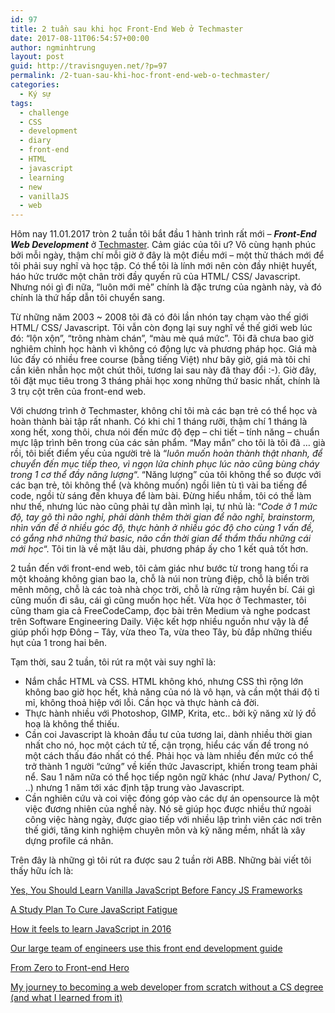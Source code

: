 ```yaml
---
id: 97
title: 2 tuần sau khi học Front-End Web ở Techmaster
date: 2017-08-11T06:54:57+00:00
author: ngminhtrung
layout: post
guid: http://travisnguyen.net/?p=97
permalink: /2-tuan-sau-khi-hoc-front-end-web-o-techmaster/
categories:
  - Ký sự
tags:
  - challenge
  - CSS
  - development
  - diary
  - front-end
  - HTML
  - javascript
  - learning
  - new
  - vanillaJS
  - web
---
```

Hôm nay 11.01.2017 tròn 2 tuần tôi bắt đầu 1 hành trình rất mới &#8211; _**Front-End Web Development**_ ở [Techmaster](https://techmaster.vn/). Cảm giác của tôi ư? Vô cùng hạnh phúc bởi mỗi ngày, thậm chí mỗi giờ ở đây là một điều mới &#8211; một thử thách mới để tôi phải suy nghĩ và học tập. Có thể tôi là lính mới nên còn đầy nhiệt huyết, háo hức trước một chân trời đầy quyến rũ của HTML/ CSS/ Javascript. Nhưng nói gì đi nữa, &#8220;luôn mới mẻ&#8221; chính là đặc trưng của ngành này, và đó chính là thứ hấp dẫn tôi chuyển sang.

Từ những năm 2003 ~ 2008 tôi đã có đôi lần nhón tay chạm vào thế giới HTML/ CSS/ Javascript. Tôi vẫn còn đọng lại suy nghĩ về thế giới web lúc đó: &#8220;lộn xộn&#8221;, &#8220;trông nhàm chán&#8221;, &#8220;màu mè quá mức&#8221;. Tôi đã chưa bao giờ nghiêm chỉnh học hành vì không có động lực và phương pháp học. Giá mà lúc đấy có nhiều free course (bằng tiếng Việt) như bây giờ, giá mà tôi chỉ cần kiên nhẫn học một chút thôi, tương lai sau này đã thay đổi :-). Giờ đây, tôi đặt mục tiêu trong 3 tháng phải học xong những thứ basic nhất, chính là 3 trụ cột trên của front-end web.

Với chương trình ở Techmaster, không chỉ tôi mà các bạn trẻ có thể học và hoàn thành bài tập rất nhanh. Có khi chỉ 1 tháng rưỡi, thậm chí 1 tháng là xong hết, xong thôi, chưa nói đến mức độ đẹp &#8211; chi tiết &#8211; tính năng &#8211; chuẩn mực lập trình bên trong của các sản phẩm. &#8220;May mắn&#8221; cho tôi là tôi đã &#8230; già rồi, tôi biết điểm yếu của người trẻ là &#8220;_luôn muốn hoàn thành thật nhanh, để chuyển đến mục tiếp theo, vì ngọn lửa chinh phục lúc nào cũng bùng cháy trong 1 cơ thể đầy năng lượng_&#8220;. &#8220;Năng lượng&#8221; của tôi không thể so được với các bạn trẻ, tôi không thể (và không muốn) ngồi liên tù tì vài ba tiếng để code, ngồi từ sáng đến khuya để làm bài. Đừng hiểu nhầm, tôi có thể làm như thế, nhưng lúc nào cũng phải tự dằn mình lại, tự nhủ là: &#8220;_Code ở 1 mức độ, tay gõ thì não nghỉ, phải dành thêm thời gian để não nghĩ, brainstorm, nhìn vấn đề ở nhiều góc độ, thực hành ở nhiều góc độ cho cùng 1 vấn đề, có gắng nhớ những thứ basic, não cần thời gian để thẩm thấu những cái mới học_&#8220;. Tôi tin là về mặt lâu dài, phương pháp ấy cho 1 kết quả tốt hơn.

2 tuần đến với front-end web, tôi cảm giác như bước từ trong hang tối ra một khoảng không gian bao la, chỗ là núi non trùng điệp, chỗ là biển trời mênh mông, chỗ là các toà nhà chọc trời, chỗ là rừng rậm huyền bí. Cái gì cũng muốn đi sâu, cái gì cũng muốn học hết. Vừa học ở Techmaster, tôi cũng tham gia cả FreeCodeCamp, đọc bài trên Medium và nghe podcast trên Software Engineering Daily. Việc kết hợp nhiều nguồn như vậy là để giúp phối hợp Đông &#8211; Tây, vừa theo Ta, vừa theo Tây, bù đắp những thiếu hụt của 1 trong hai bên.

Tạm thời, sau 2 tuần, tôi rút ra một vài suy nghĩ là:

  * Nắm chắc HTML và CSS. HTML không khó, nhưng CSS thì rộng lớn không bao giờ học hết, khả năng của nó là vô hạn, và cần một thái độ tỉ mỉ, không thoả hiệp với lỗi. Cần học và thực hành cả đời.
  * Thực hành nhiều với Photoshop, GIMP, Krita, etc.. bởi kỹ năng xử lý đồ hoạ là không thể thiếu.
  * Cần coi Javascript là khoản đầu tư của tương lai, dành nhiều thời gian nhất cho nó, học một cách tử tế, cận trọng, hiểu các vấn đề trong nó một cách thấu đáo nhất có thể. Phải học và làm nhiều đến mức có thể trở thành 1 người &#8220;cứng&#8221; về kiến thức Javascript, khiến trong team phải nể. Sau 1 năm nữa có thể học tiếp ngôn ngữ khác (như Java/ Python/ C, ..) nhưng 1 năm tới xác định tập trung vào Javascript.
  * Cần nghiên cứu và coi việc đóng góp vào các dự án opensource là một việc đương nhiên của nghề này. Nó sẽ giúp học được nhiều thứ ngoài công việc hàng ngày, được giao tiếp với nhiều lập trình viên các nơi trên thế giới, tăng kinh nghiệm chuyên môn và kỹ năng mềm, nhất là xây dựng profile cá nhân.

Trên đây là những gì tôi rút ra được sau 2 tuần rời ABB. Những bài viết tôi thấy hữu ích là:

[Yes, You Should Learn Vanilla JavaScript Before Fancy JS Frameworks](https://snipcart.com/blog/learn-vanilla-javascript-before-using-js-frameworks)

[A Study Plan To Cure JavaScript Fatigue](https://medium.freecodecamp.org/a-study-plan-to-cure-javascript-fatigue-8ad3a54f2eb1)

[How it feels to learn JavaScript in 2016](https://hackernoon.com/how-it-feels-to-learn-javascript-in-2016-d3a717dd577f)

[Our large team of engineers use this front end development guide](https://medium.freecodecamp.org/grabs-front-end-guide-for-large-teams-484d4033cc41)

[From Zero to Front-end Hero](https://medium.freecodecamp.org/from-zero-to-front-end-hero-part-1-7d4f7f0bff02)

[My journey to becoming a web developer from scratch without a CS degree (and what I learned from it)](https://medium.freecodecamp.org/my-journey-to-becoming-a-web-developer-from-scratch-without-a-cs-degree-2-years-later-and-what-i-4a7fd2ff5503)

&nbsp;